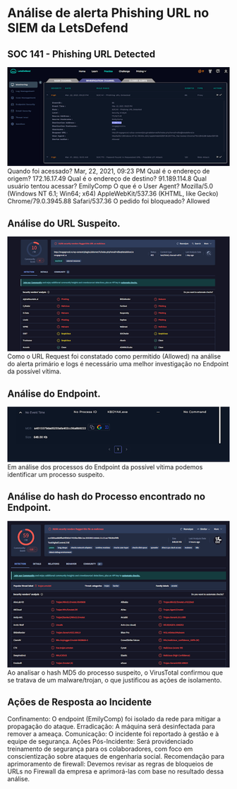 # Análise de alerta Phishing URL no SIEM da  LetsDefend 
## SOC 141 - Phishing URL Detected
![Tela do Alerta de Caso](/images/1.png)<br>
Quando foi acessado? Mar, 22, 2021, 09:23 PM
Qual é o endereço de origem? 172.16.17.49
Qual é o endereço de destino? 91.189.114.8
Qual usuário tentou acessar? EmilyComp 
O que é o User Agent? Mozilla/5.0 (Windows NT 6.1; Win64; x64) AppleWebKit/537.36 (KHTML, like Gecko) Chrome/79.0.3945.88 Safari/537.36
O pedido foi bloqueado? Allowed

## Análise do URL Suspeito.
![Analise de URL Suspeito VirusToral ](/images/2.png)<br>
Como o URL Request foi constatado como permitido (Allowed) na análise do alerta primário e logs é necessário uma melhor investigação no Endpoint da possível vítima.

## Análise do Endpoint.
![Analise do Endpoint processo suspeito ](/images/3.png)<br>
Em análise dos processos do Endpoint  da possível vítima podemos identificar um processo suspeito.

## Análise do hash do Processo encontrado no Endpoint.
![Analise Hash processo ](/images/4.png)<br>
Ao analisar o hash MD5 do processo suspeito, o VirusTotal confirmou que se tratava de um malware/trojan, o que justificou as ações de isolamento.

## Ações de Resposta ao Incidente
Confinamento: O endpoint (EmilyComp) foi isolado da rede para mitigar a propagação do ataque.
Erradicação: A máquina será desinfectada para remover a ameaça.
Comunicação: O incidente foi reportado à gestão e à equipe de segurança.
Ações Pós-Incidente: Será providenciado treinamento de segurança para os colaboradores, com foco em conscientização sobre ataques de engenharia social.
Recomendação para aprimoramento de firewall: Devemos revisar as regras de bloqueios de URLs no Firewall da empresa e aprimorá-las com base no resultado dessa análise.


